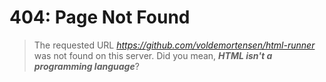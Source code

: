 # 404: Page Not Found

> The requested URL _https://github.com/voldemortensen/html-runner_ was not found on this server.
> Did you mean, _**HTML isn't a programming language**_?
